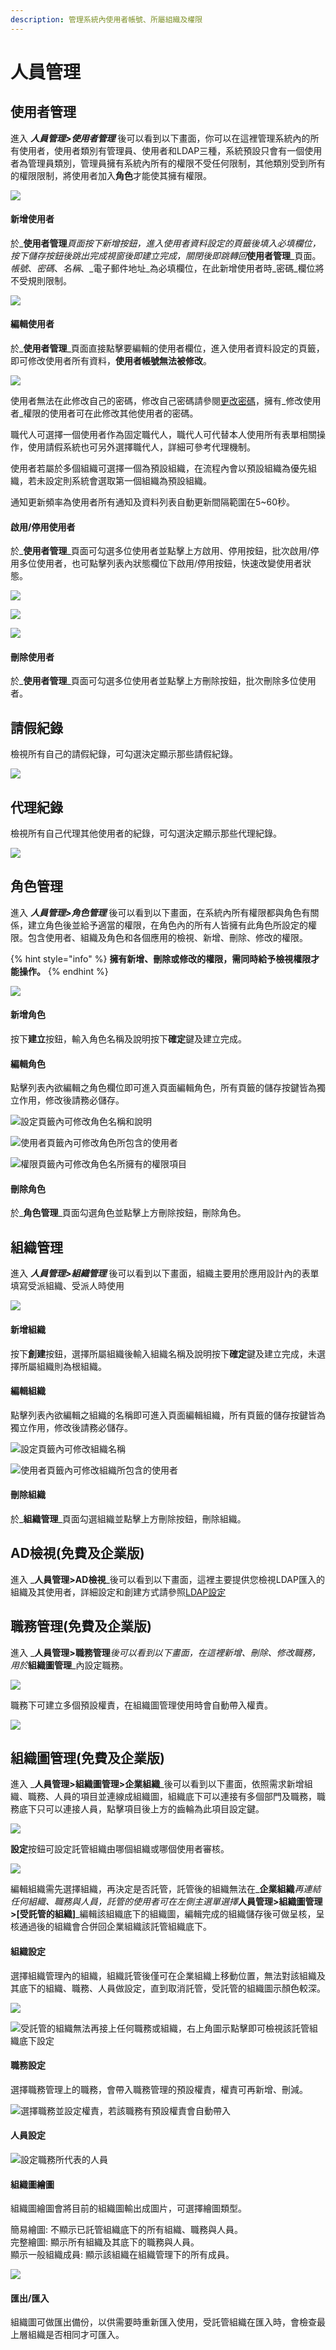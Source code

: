 ```yaml
---
description: 管理系統內使用者帳號、所屬組織及權限
---
```


# 人員管理

## 使用者管理

進入 _**人員管理&gt;使用者管理**_ 後可以看到以下畫面，你可以在這裡管理系統內的所有使用者，使用者類別有管理員、使用者和LDAP三種，系統預設只會有一個使用者為管理員類別，管理員擁有系統內所有的權限不受任何限制，其他類別受到所有的權限限制，將使用者加入**角色**才能使其擁有權限。

![](../.gitbook/assets/ren-yuan-guan-li-shi-yong-zhe-guan-li-.jpg)

#### 新增使用者

於_**使用者管理**_頁面按下新增按鈕，進入使用者資料設定的頁籤後填入必填欄位，按下儲存按鈕後跳出完成視窗後即建立完成，關閉後即跳轉回_**使用者管理**_頁面。_帳號_、_密碼_、_名稱_、_電子郵件地址_為必填欄位，在此新增使用者時_密碼_欄位將不受規則限制。

![](../.gitbook/assets/tu-pian-%20%2849%29.png)

#### 編輯使用者

於_**使用者管理**_頁面直接點擊要編輯的使用者欄位，進入使用者資料設定的頁籤，即可修改使用者所有資料，**使用者帳號無法被修改**。

![](../.gitbook/assets/tu-pian-%20%287%29.png)

使用者無法在此修改自己的密碼，修改自己密碼請參閱[更改密碼](1.md#ge-ren-zi-xun)，擁有_修改使用者_權限的使用者可在此修改其他使用者的密碼。

職代人可選擇一個使用者作為固定職代人，職代人可代替本人使用所有表單相關操作，使用請假系統也可另外選擇職代人，詳細可參考代理機制。

使用者若屬於多個組織可選擇一個為預設組織，在流程內會以預設組織為優先組織，若未設定則系統會選取第一個組織為預設組織。

通知更新頻率為使用者所有通知及資料列表自動更新間隔範圍在5~60秒。

#### 啟用/停用使用者

於_**使用者管理**_頁面可勾選多位使用者並點擊上方啟用、停用按鈕，批次啟用/停用多位使用者，也可點擊列表內狀態欄位下啟用/停用按鈕，快速改變使用者狀態。

![](../.gitbook/assets/image%20%2858%29.png)

![](../.gitbook/assets/image%20%2836%29.png)

![](../.gitbook/assets/image%20%285%29.png)

#### 刪除使用者

於_**使用者管理**_頁面可勾選多位使用者並點擊上方刪除按鈕，批次刪除多位使用者。

## 請假紀錄

檢視所有自己的請假紀錄，可勾選決定顯示那些請假紀錄。

![](../.gitbook/assets/tu-pian-%20%2839%29.png)

## 代理紀錄

檢視所有自己代理其他使用者的紀錄，可勾選決定顯示那些代理紀錄。

![](../.gitbook/assets/tu-pian-%20%2848%29.png)

## 角色管理

進入 _**人員管理&gt;角色管理**_ 後可以看到以下畫面，在系統內所有權限都與角色有關係，建立角色後並給予適當的權限，在角色內的所有人皆擁有此角色所設定的權限。包含使用者、組織及角色和各個應用的檢視、新增、刪除、修改的權限。

{% hint style="info" %}
**擁有新增、刪除或修改的權限，需同時給予檢視權限才能操作。**
{% endhint %}

![](../.gitbook/assets/image%20%2865%29.png)

#### 新增角色

按下**建立**按鈕，輸入角色名稱及說明按下**確定**鍵及建立完成。

#### 編輯角色

點擊列表內欲編輯之角色欄位即可進入頁面編輯角色，所有頁籤的儲存按鍵皆為獨立作用，修改後請務必儲存。

![&#x8A2D;&#x5B9A;&#x9801;&#x7C64;&#x5167;&#x53EF;&#x4FEE;&#x6539;&#x89D2;&#x8272;&#x540D;&#x7A31;&#x548C;&#x8AAA;&#x660E;](../.gitbook/assets/image%20%282%29.png)

![&#x4F7F;&#x7528;&#x8005;&#x9801;&#x7C64;&#x5167;&#x53EF;&#x4FEE;&#x6539;&#x89D2;&#x8272;&#x6240;&#x5305;&#x542B;&#x7684;&#x4F7F;&#x7528;&#x8005;](../.gitbook/assets/image.png)

![&#x6B0A;&#x9650;&#x9801;&#x7C64;&#x5167;&#x53EF;&#x4FEE;&#x6539;&#x89D2;&#x8272;&#x540D;&#x6240;&#x64C1;&#x6709;&#x7684;&#x6B0A;&#x9650;&#x9805;&#x76EE;](../.gitbook/assets/image%20%2851%29.png)

#### 刪除角色

於_**角色管理**_頁面勾選角色並點擊上方刪除按鈕，刪除角色。

## 組織管理

進入 _**人員管理&gt;組織管理**_ 後可以看到以下畫面，組織主要用於應用設計內的表單填寫受派組織、受派人時使用

![](../.gitbook/assets/image%20%2877%29.png)

#### 新增組織

按下**創建**按鈕，選擇所屬組織後輸入組織名稱及說明按下**確定**鍵及建立完成，未選擇所屬組織則為根組織。

#### 編輯組織

點擊列表內欲編輯之組織的名稱即可進入頁面編輯組織，所有頁籤的儲存按鍵皆為獨立作用，修改後請務必儲存。

![&#x8A2D;&#x5B9A;&#x9801;&#x7C64;&#x5167;&#x53EF;&#x4FEE;&#x6539;&#x7D44;&#x7E54;&#x540D;&#x7A31;](../.gitbook/assets/image%20%2867%29.png)

![&#x4F7F;&#x7528;&#x8005;&#x9801;&#x7C64;&#x5167;&#x53EF;&#x4FEE;&#x6539;&#x7D44;&#x7E54;&#x6240;&#x5305;&#x542B;&#x7684;&#x4F7F;&#x7528;&#x8005;](../.gitbook/assets/image%20%2830%29.png)

#### 刪除組織

於_**組織管理**_頁面勾選組織並點擊上方刪除按鈕，刪除組織。

## AD檢視\(免費及企業版\)

進入 _**人員管理&gt;AD檢視**_後可以看到以下畫面，這裡主要提供您檢視LDAP匯入的組織及其使用者，詳細設定和創建方式請參照[LDAP設定](9.md#ldap-she-ding)

##  職務管理\(免費及企業版\) <a id="ldap-jian-shi-mian-fei-ji-qi-ye-ban"></a>

進入 _**人員管理&gt;職務管理**_後可以看到以下畫面，在這裡新增、刪除、修改職務，用於_**組織圖管理**_內設定職務。

![](../.gitbook/assets/image%20%2855%29.png)

職務下可建立多個預設權責，在組織圖管理使用時會自動帶入權責。

![](../.gitbook/assets/tu-pian-%20%2856%29.png)

## 組織圖管理\(免費及企業版\) <a id="ldap-jian-shi-mian-fei-ji-qi-ye-ban"></a>

進入 _**人員管理&gt;組織圖管理&gt;企業組織**_後可以看到以下畫面，依照需求新增組織、職務、人員的項目並連線成組織圖，組織底下可以連接有多個部門及職務，職務底下只可以連接人員，點擊項目後上方的齒輪為此項目設定鍵。

![](../.gitbook/assets/tu-pian-%20%284%29.png)

**設定**按鈕可設定託管組織由哪個組織或哪個使用者審核。

![](../.gitbook/assets/tu-pian-%20%2813%29.png)

編輯組織需先選擇組織，再決定是否託管，託管後的組織無法在_**企業組織**_再連結任何組織、職務與人員，託管的使用者可在左側主選單選擇_**人員管理&gt;組織圖管理&gt;\[受託管的組織\]**_編輯該組織底下的組織圖，編輯完成的組織儲存後可做呈核，呈核通過後的組織會合併回企業組織該託管組織底下。

#### 組織設定

選擇組織管理內的組織，組織託管後僅可在企業組織上移動位置，無法對該組織及其底下的組織、職務、人員做設定，直到取消託管，受託管的組織圖示顏色較深。

![](../.gitbook/assets/tu-pian-%20%285%29.png)



![&#x53D7;&#x8A17;&#x7BA1;&#x7684;&#x7D44;&#x7E54;&#x7121;&#x6CD5;&#x518D;&#x63A5;&#x4E0A;&#x4EFB;&#x4F55;&#x8077;&#x52D9;&#x6216;&#x7D44;&#x7E54;&#xFF0C;&#x53F3;&#x4E0A;&#x89D2;&#x5716;&#x793A;&#x9EDE;&#x64CA;&#x5373;&#x53EF;&#x6AA2;&#x8996;&#x8A72;&#x8A17;&#x7BA1;&#x7D44;&#x7E54;&#x5E95;&#x4E0B;&#x8A2D;&#x5B9A;](../.gitbook/assets/tu-pian-%20%2817%29.png)

#### 職務設定

選擇職務管理上的職務，會帶入職務管理的預設權責，權責可再新增、刪減。

![&#x9078;&#x64C7;&#x8077;&#x52D9;&#x4E26;&#x8A2D;&#x5B9A;&#x6B0A;&#x8CAC;&#xFF0C;&#x82E5;&#x8A72;&#x8077;&#x52D9;&#x6709;&#x9810;&#x8A2D;&#x6B0A;&#x8CAC;&#x6703;&#x81EA;&#x52D5;&#x5E36;&#x5165;](../.gitbook/assets/tu-pian-%20%2815%29.png)

#### 人員設定

![&#x8A2D;&#x5B9A;&#x8077;&#x52D9;&#x6240;&#x4EE3;&#x8868;&#x7684;&#x4EBA;&#x54E1;](../.gitbook/assets/image%20%2817%29.png)

#### 組織圖繪圖

組織圖繪圖會將目前的組織圖輸出成圖片，可選擇繪圖類型。

簡易繪圖: 不顯示已託管組織底下的所有組織、職務與人員。  
完整繪圖: 顯示所有組織及其底下的職務與人員。  
顯示一般組織成員: 顯示該組織在組織管理下的所有成員。

![](../.gitbook/assets/tu-pian-%20%289%29.png)

#### 匯出/匯入

組織圖可做匯出備份，以供需要時重新匯入使用，受託管組織在匯入時，會檢查最上層組織是否相同才可匯入。

